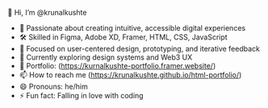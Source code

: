 👋 Hi, I’m @krunalkushte
- 🎨 Passionate about creating intuitive, accessible digital experiences
- 🛠 Skilled in Figma, Adobe XD, Framer, HTML, CSS, JavaScript
- 🔁 Focused on user-centered design, prototyping, and iterative feedback
- 🌱 Currently exploring design systems and Web3 UX
- 💼 Portfolio: (https://kurnalkushte-portfolio.framer.website/)
- 📫 How to reach me (https://krunalkushte.github.io/html-portfolio/)
- 😄 Pronouns: he/him
- ⚡ Fun fact: Falling in love with coding

<!---
krunalkushte/krunalkushte is a ✨ special ✨ repository because its `README.md` (this file) appears on your GitHub profile.
You can click the Preview link to take a look at your changes.
--->
